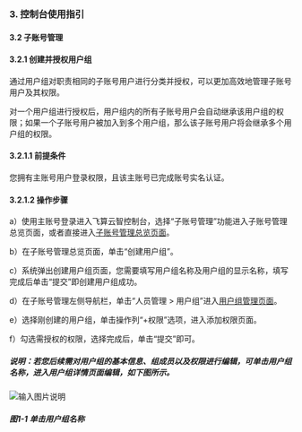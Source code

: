 ### 3. 控制台使用指引

#### 3.2 子账号管理

#### 3.2.1 创建并授权用户组

通过用户组对职责相同的子账号用户进行分类并授权，可以更加高效地管理子账号用户及其权限。

对一个用户组进行授权后，用户组内的所有子账号用户会自动继承该用户组的权限；如果一个子账号用户被加入到多个用户组，那么该子账号用户将会继承多个用户组的权限。

#### 3.2.1.1 前提条件

您拥有主账号用户登录权限，且该主账号已完成账号实名认证。

#### 3.2.1.2 操作步骤

a）使用主账号登录进入飞算云智控制台，选择“子账号管理”功能进入子账号管理总览页面，或者直接进入[子账号管理总览页面](https://user.feisuanyz.com/accessControl/overview)。

b）在子账号管理总览页面，单击“创建用户组”。

c）系统弹出创建用户组页面，您需要填写用户组名称及用户组的显示名称，填写完成后单击“提交”即创建用户组成功。

d）在子账号管理左侧导航栏，单击“人员管理 > 用户组”进入[用户组管理页面](https://user.feisuanyz.com/accountManage/roleManagement)。

e）选择刚创建的用户组，单击操作列“+权限”选项，进入添加权限页面。

f）勾选需授权的权限，选择完成后，单击“提交”即可。

##### 说明：若您后续需对用户组的基本信息、组成员以及权限进行编辑，可单击用户组名称，进入用户组详情页面编辑，如下图所示。

![输入图片说明](../../../../images/SoFlu%EF%BC%88%E5%90%8E%E7%AB%AF%EF%BC%89%E5%BC%80%E5%8F%91%E5%B9%B3%E5%8F%B0/1.%20%E6%9C%80%E6%96%B0%E7%89%88%E6%9C%AC%20-%20%E6%9B%B4%E6%96%B0%E6%97%A5%E6%9C%9F%20-%202022.10.08/3.%20%E6%8E%A7%E5%88%B6%E5%8F%B0%E4%BD%BF%E7%94%A8%E6%8C%87%E5%BC%95/2.%20%E5%AD%90%E8%B4%A6%E5%8F%B7%E7%AE%A1%E7%90%86/image.png)

##### 图1-1 单击用户组名称
